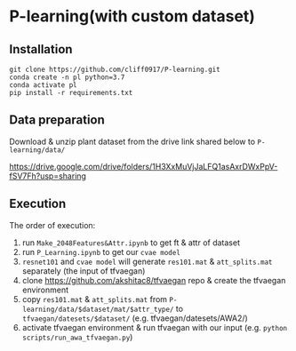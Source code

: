 # P-learning(with custom dataset)

## Installation
```
git clone https://github.com/cliff0917/P-learning.git
conda create -n pl python=3.7
conda activate pl
pip install -r requirements.txt
```

## Data preparation
Download & unzip plant dataset from the drive link shared below to `P-learning/data/`

https://drive.google.com/drive/folders/1H3XxMuVjJaLFQ1asAxrDWxPpV-fSV7Fh?usp=sharing

## Execution
The order of execution:
1. run `Make_2048Features&Attr.ipynb` to get ft & attr of dataset
2. run `P_Learning.ipynb` to get our `cvae model`
3. `resnet101` and `cvae model` will generate `res101.mat` & `att_splits.mat` separately (the input of tfvaegan)
4. clone https://github.com/akshitac8/tfvaegan repo & create the tfvaegan environment
5. copy `res101.mat` & `att_splits.mat` from `P-learning/data/$dataset/mat/$attr_type/` to `tfvaegan/datesets/$dataset/` (e.g. tfvaegan/datesets/AWA2/)
6. activate tfvaegan environment & run tfvaegan with our input (e.g. `python scripts/run_awa_tfvaegan.py`)
